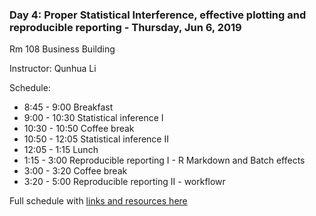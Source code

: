 ### Day 4: Proper Statistical Interference, effective plotting and reproducible reporting - Thursday, Jun 6, 2019

Rm 108 Business Building

Instructor: Qunhua Li

Schedule:

* 8:45 - 9:00 Breakfast
* 9:00 - 10:30 Statistical inference I
* 10:30 - 10:50 Coffee break
* 10:50 - 12:05 Statistical inference II
* 12:05 - 1:15 Lunch
* 1:15 - 3:00 Reproducible reporting I - R Markdown and Batch effects
* 3:00 - 3:20 Coffee break
* 3:20 - 5:00 Reproducible reporting II - workflowr

Full schedule with [links and resources here][qul12]

[qul12]: http://www.personal.psu.edu/users/q/u/qul12/bootcamp/agenda.html
